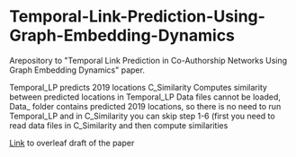 # Temporal-Link-Prediction-Using-Graph-Embedding-Dynamics
Arepository to "Temporal Link Prediction in Co-Authorship Networks Using Graph Embedding Dynamics" paper.

Temporal_LP predicts 2019 locations
C_Similarity Computes similarity between predicted locations in Temporal_LP
Data files cannot be loaded, Data_ folder contains predicted 2019 locations, so there is no need to run Temporal_LP and in C_Similarity you can skip step 1-6
(first you need to read data files in C_Similarity and then compute similarities

[Link](https://www.overleaf.com/project/61f1d0e228d9e83ae317a51a) to overleaf draft of the paper
